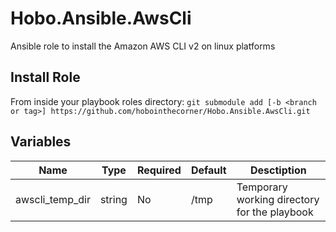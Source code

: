 # Hobo.Ansible.AwsCli
Ansible role to install the Amazon AWS CLI v2 on linux platforms

## Install Role
From inside your playbook roles directory:
`git submodule add [-b <branch or tag>] https://github.com/hobointhecorner/Hobo.Ansible.AwsCli.git`

## Variables
| Name            | Type   | Required | Default | Desctiption |
|-----------------|--------|----------|---------|-------------|
| awscli_temp_dir | string | No       | /tmp    | Temporary working directory for the playbook |
